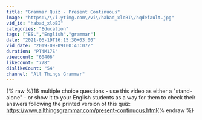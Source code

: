 ```yaml
---
title: "Grammar Quiz - Present Continuous"
image: "https:\/\/i.ytimg.com\/vi\/habad_xloBI\/hqdefault.jpg"
vid_id: "habad_xloBI"
categories: "Education"
tags: ["ESL","English","grammar"]
date: "2021-06-19T16:15:30+03:00"
vid_date: "2019-09-09T00:43:07Z"
duration: "PT4M17S"
viewcount: "60406"
likeCount: "778"
dislikeCount: "54"
channel: "All Things Grammar"
---
```

{% raw %}16 multiple choice questions - use this video as either a &quot;stand-alone&quot; - or show it to your English students as a way for them to check their answers following the printed version of this quiz: <a rel="nofollow" target="blank" href="https://www.allthingsgrammar.com/present-continuous.html">https://www.allthingsgrammar.com/present-continuous.html</a>{% endraw %}
